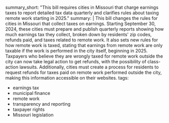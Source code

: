 summary_short: "This bill requires cities in Missouri that charge earnings taxes to report detailed tax data quarterly and clarifies rules about taxing remote work starting in 2025."
summary: |
  This bill changes the rules for cities in Missouri that collect taxes on earnings. Starting September 30, 2024, these cities must prepare and publish quarterly reports showing how much earnings tax they collect, broken down by residents' zip codes, refunds paid, and taxes related to remote work. It also sets new rules for how remote work is taxed, stating that earnings from remote work are only taxable if the work is performed in the city itself, beginning in 2025. Taxpayers who believe they are wrongly taxed for remote work outside the city can now take legal action to get refunds, with the possibility of class-action lawsuits. Additionally, cities must create a process for residents to request refunds for taxes paid on remote work performed outside the city, making this information accessible on their websites.
tags:
  - earnings tax
  - municipal finance
  - remote work
  - transparency and reporting
  - taxpayer rights
  - Missouri legislation
